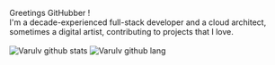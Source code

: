 Greetings GitHubber !  <br/>
I'm a decade-experienced full-stack developer and a cloud architect, sometimes a digital artist, contributing to projects that I love.<br/><br>
![Varulv github stats](https://anasgamrani.vercel.app/api?username=Varulv1997&theme=synthwave&show_icons=true)
![Varulv github lang](https://anasgamrani.vercel.app/api/top-langs/?username=Varulv1997&hide=php,html,css&langs_count=2&layout=compact&theme=synthwave)
